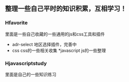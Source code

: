 ## 整理一些自己平时的知识积累，互相学习！

### Hfavorite
里面是一些自己收藏的一些通用的js和css工具和插件

* adr-select 地区选择插件，完善中
* css        css的一些相关收集
*javascript  js的一些整理


### Hjavascriptstudy
里面是自己的一些知识练习